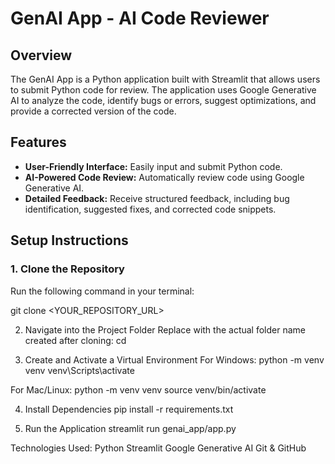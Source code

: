 # GenAI App - AI Code Reviewer

## Overview

The GenAI App is a Python application built with Streamlit that allows users to submit Python code for review. The application uses Google Generative AI to analyze the code, identify bugs or errors, suggest optimizations, and provide a corrected version of the code.

## Features

- **User-Friendly Interface:** Easily input and submit Python code.
- **AI-Powered Code Review:** Automatically review code using Google Generative AI.
- **Detailed Feedback:** Receive structured feedback, including bug identification, suggested fixes, and corrected code snippets.

## Setup Instructions

### 1. Clone the Repository
Run the following command in your terminal:

git clone <YOUR_REPOSITORY_URL>


2. Navigate into the Project Folder
Replace <repo-name> with the actual folder name created after cloning:
cd <repo-name>

3. Create and Activate a Virtual Environment
For Windows:
python -m venv venv
venv\Scripts\activate

For Mac/Linux:
python -m venv venv
source venv/bin/activate

4. Install Dependencies
pip install -r requirements.txt

5. Run the Application
streamlit run genai_app/app.py

Technologies Used:
Python
Streamlit
Google Generative AI
Git & GitHub
